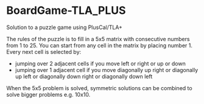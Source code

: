 # BoardGame-TLA_PLUS
 Solution to a puzzle game using PlusCal/TLA+

The rules of the puzzle is to fill in a 5x5 matrix with consecutive numbers from 1 to 25. You can start from any cell in the matrix by placing number 1. Every next cell is selected by:                       

- jumping over 2 adjacent cells if you move left or right or up or down  
- jumping over 1 adjacent cell if you move diagonally up right or diagonally up left or diagonally down right or diagonally down left   

When the 5x5 problem is solved, symmetric solutions can be combined to solve bigger problems e.g. 10x10.

